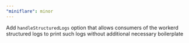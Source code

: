 ```yaml
---
"miniflare": minor
---
```


Add `handleStructuredLogs` option that allows consumers of the workerd structured logs to print such logs without additional necessary boilerplate
